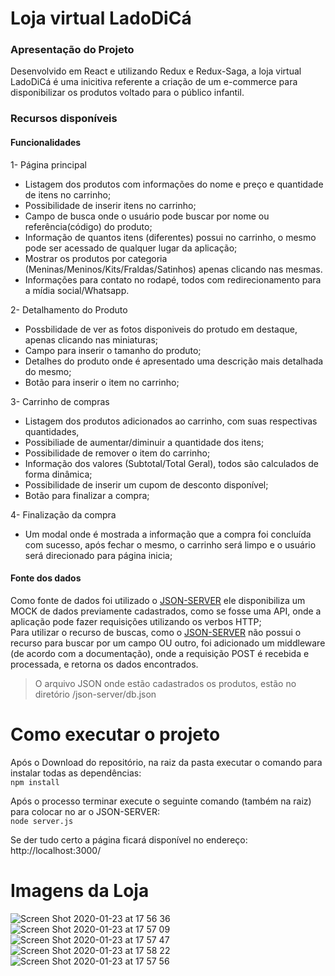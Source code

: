 # Loja virtual LadoDiCá

### Apresentação do Projeto

Desenvolvido em React e utilizando Redux e Redux-Saga, a loja virtual LadoDiCá é uma inicitiva referente a criação de um e-commerce para disponibilizar os produtos voltado para o público infantil.

### Recursos disponíveis

#### Funcionalidades

1- Página principal

- Listagem dos produtos com informações do nome e preço e quantidade de itens no carrinho;
- Possibilidade de inserir itens no carrinho;
- Campo de busca onde o usuário pode buscar por nome ou referência(código) do produto;
- Informação de quantos itens (diferentes) possui no carrinho, o mesmo pode ser acessado de qualquer lugar da aplicação;
- Mostrar os produtos por categoria (Meninas/Meninos/Kits/Fraldas/Satinhos) apenas clicando nas mesmas.
- Informações para contato no rodapé, todos com redirecionamento para a mídia social/Whatsapp.

2- Detalhamento do Produto

- Possbilidade de ver as fotos disponiveis do protudo em destaque, apenas clicando nas miniaturas;
- Campo para inserir o tamanho do produto;
- Detalhes do produto onde é apresentado uma descrição mais detalhada do mesmo;
- Botão para inserir o item no carrinho;

3- Carrinho de compras

- Listagem dos produtos adicionados ao carrinho, com suas respectivas quantidades,
- Possibiliade de aumentar/diminuir a quantidade dos itens;
- Possibilidade de remover o item do carrinho;
- Informação dos valores (Subtotal/Total Geral), todos são calculados de forma dinâmica;
- Possibilidade de inserir um cupom de desconto disponível;
- Botão para finalizar a compra;

4- Finalização da compra

- Um modal onde é mostrada a informação que a compra foi concluída com sucesso, após fechar o mesmo, o carrinho será limpo e o usuário será direcionado para página inicia;

#### Fonte dos dados

Como fonte de dados foi utilizado o [JSON-SERVER](https://github.com/typicode/json-server) ele disponibiliza um MOCK de dados previamente cadastrados, como se fosse uma API, onde a aplicação pode fazer requisições utilizando os verbos HTTP; </br>
Para utilizar o recurso de buscas, como o [JSON-SERVER](https://github.com/typicode/json-server) não possui o recurso para buscar por um campo OU outro, foi adicionado um middleware (de acordo com a documentação), onde a requisição POST é recebida e processada, e retorna os dados encontrados.

> O arquivo JSON onde estão cadastrados os produtos, estão no diretório /json-server/db.json

# Como executar o projeto

Após o Download do repositório, na raiz da pasta executar o comando para instalar todas as dependências: </br>
`npm install`

Após o processo terminar execute o seguinte comando (também na raiz) para colocar no ar o JSON-SERVER:</br>
`node server.js`

Se der tudo certo a página ficará disponível no endereço: http://localhost:3000/

# Imagens da Loja

![Screen Shot 2020-01-23 at 17 56 36](https://user-images.githubusercontent.com/21282437/73023348-1fa93780-3e0a-11ea-8a2e-027810bf4509.png)
![Screen Shot 2020-01-23 at 17 57 09](https://user-images.githubusercontent.com/21282437/73023349-1fa93780-3e0a-11ea-9eae-35e5adf893b9.png)
![Screen Shot 2020-01-23 at 17 57 47](https://user-images.githubusercontent.com/21282437/73023350-2041ce00-3e0a-11ea-92e2-e2f29125edb4.png)
![Screen Shot 2020-01-23 at 17 58 22](https://user-images.githubusercontent.com/21282437/73023352-2041ce00-3e0a-11ea-9bde-8303bc8c5f99.png)
![Screen Shot 2020-01-23 at 17 57 56](https://user-images.githubusercontent.com/21282437/73023351-2041ce00-3e0a-11ea-9aa5-83a37eeca5a9.png)
